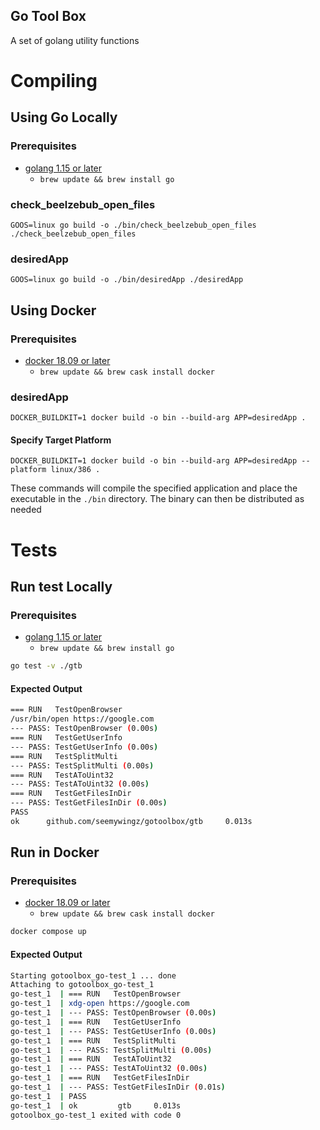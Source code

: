 Go Tool Box
---
A set of golang utility functions

# Compiling
## Using Go Locally
### Prerequisites 
* [golang 1.15 or later](https://golang.org/doc/install)  
  * `brew update && brew install go`  
 
### check_beelzebub_open_files  
`GOOS=linux go build -o ./bin/check_beelzebub_open_files ./check_beelzebub_open_files` 

### desiredApp  
`GOOS=linux go build -o ./bin/desiredApp ./desiredApp` 

## Using Docker
### Prerequisites 
* [docker 18.09 or later](https://docs.docker.com/get-docker/)  
  * `brew update && brew cask install docker` 

### desiredApp  
`DOCKER_BUILDKIT=1 docker build -o bin --build-arg APP=desiredApp .`

#### Specify Target Platform
`DOCKER_BUILDKIT=1 docker build -o bin --build-arg APP=desiredApp --platform linux/386 .`  

These commands will compile the specified application and place the executable in the `./bin` directory. The binary can then be distributed as needed
   

# Tests
## Run test Locally
### Prerequisites 
* [golang 1.15 or later](https://golang.org/doc/install)  
  * `brew update && brew install go` 
```sh
go test -v ./gtb
```
#### Expected Output
```sh 
=== RUN   TestOpenBrowser
/usr/bin/open https://google.com
--- PASS: TestOpenBrowser (0.00s)
=== RUN   TestGetUserInfo
--- PASS: TestGetUserInfo (0.00s)
=== RUN   TestSplitMulti
--- PASS: TestSplitMulti (0.00s)
=== RUN   TestAToUint32
--- PASS: TestAToUint32 (0.00s)
=== RUN   TestGetFilesInDir
--- PASS: TestGetFilesInDir (0.00s)
PASS
ok      github.com/seemywingz/gotoolbox/gtb     0.013s
```
## Run in Docker
### Prerequisites 
* [docker 18.09 or later](https://docs.docker.com/get-docker/)  
  * `brew update && brew cask install docker`
```sh
docker compose up
```
#### Expected Output
```sh 
Starting gotoolbox_go-test_1 ... done
Attaching to gotoolbox_go-test_1
go-test_1  | === RUN   TestOpenBrowser
go-test_1  | xdg-open https://google.com
go-test_1  | --- PASS: TestOpenBrowser (0.00s)
go-test_1  | === RUN   TestGetUserInfo
go-test_1  | --- PASS: TestGetUserInfo (0.00s)
go-test_1  | === RUN   TestSplitMulti
go-test_1  | --- PASS: TestSplitMulti (0.00s)
go-test_1  | === RUN   TestAToUint32
go-test_1  | --- PASS: TestAToUint32 (0.00s)
go-test_1  | === RUN   TestGetFilesInDir
go-test_1  | --- PASS: TestGetFilesInDir (0.01s)
go-test_1  | PASS
go-test_1  | ok         gtb     0.013s
gotoolbox_go-test_1 exited with code 0
```
